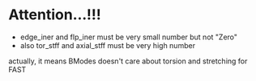 # Attention...!!!
-   edge_iner and flp_iner must be very small number but not "Zero"
-   also tor_stff and axial_stff must be very high number

actually, it means BModes doesn't care about torsion and stretching for FAST